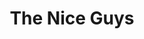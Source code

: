 ---
title: "The Nice Guys"
year: 2016
rating: 4
stars: "★★★★"
rewatched: false
permalink: "the-nice-guys"
watched_on: 2020-09-11
---